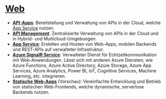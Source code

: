 # [Web]

* **[API-Apps]**: Bereitstellung und Verwaltung von APIs in der Cloud, welche
    [App Service](#app-service) nutzen.
* **[API Management]**: Zentralisierte Verwaltung von APIs in der Cloud und in
    Hybrid- und Multicloud-Umgebungen.
* **[App Service]**: Erstellen und Hosten von
    Web-Apps, mobilen Backends und REST-APIs auf verwalteter Infrastruktur.
* **[Azure SignalR Service]**: Verwalteter Dienst für Echtzeitkommunikation mit
    Web-Anwendungen. Lässt sich mit anderen Azure Diensten, wie Azure
    Functions, Azure Active Directory, Azure Storage, Azure App Services,
    Azure Analytics, Power BI, IoT, Cognitive Services, Machine Learning,
    etc. integrieren.
* **[Statische Web-Apps]** (Vorschau): Vereinfachte Entwicklung und Betrieb von
    statischen Web-Frontends, welche dynamische, serverlose Backends nutzen.

[Web]: https://azure.microsoft.com/de-de/services/#web
[API-Apps]: https://azure.microsoft.com/de-de/services/app-service/api/
[API Management]: https://azure.microsoft.com/de-de/services/api-management/
[App Service]: https://azure.microsoft.com/de-de/services/app-service
[Azure SignalR Service]: https://azure.microsoft.com/de-de/services/signalr-service/
[Statische Web-Apps]: https://azure.microsoft.com/de-de/services/app-service/static/

